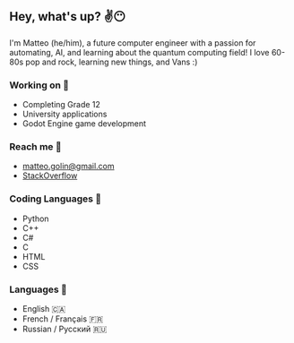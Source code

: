 ## Hey, what's up? ✌😶

<!--
**linguini1/linguini1** is a ✨ _special_ ✨ repository because its `README.md` (this file) appears on your GitHub profile.

Here are some ideas to get you started:

- 🔭 I’m currently working on ...
- 🌱 I’m currently learning ...
- 👯 I’m looking to collaborate on ...
- 🤔 I’m looking for help with ...
- 💬 Ask me about ...
- 📫 How to reach me: ...
- 😄 Pronouns: ...
- ⚡ Fun fact: ...
-->

I'm Matteo (he/him), a future computer engineer with a passion for automating, AI, and learning about the quantum
computing field! I love 60-80s pop and rock, learning new things, and Vans :)

### Working on 🧩
 - Completing Grade 12
 - University applications
 - Godot Engine game development

### Reach me 📧
 - matteo.golin@gmail.com
 - [StackOverflow](https://stackexchange.com/users/20225296/linguini)

### Coding Languages 💾
 - Python
 - C++
 - C#
 - C
 - HTML
 - CSS

### Languages 💬
 - English 🇨🇦
 - French / Français 🇫🇷
 - Russian / Русский 🇷🇺